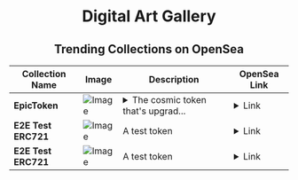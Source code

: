 <div align="center">

# Digital Art Gallery

## Trending Collections on OpenSea

| Collection Name                       | Image                                                                                     | Description                       | OpenSea Link                                                                                          |
|---------------------------------------|-------------------------------------------------------------------------------------------|-----------------------------------|--------------------------------------------------------------------------------------------------------|
| **EpicToken** | ![Image](https://i.seadn.io/s/raw/files/b5df09fad96a589f40061a503dc5d01c.webp?w=500&auto=format?w=200&auto=format) | <details><summary>The cosmic token that's upgrad...</summary>The cosmic token that's upgrading web3</details> | <details><summary>Link</summary>[EpicToken](https://opensea.io/collection/epictoken)</details> |
| **E2E Test ERC721** | ![Image](https://raw.seadn.io/files/2ae010769cad92354a63c7e6c8b92d14.svg?w=200&auto=format) | A test token | <details><summary>Link</summary>[E2E Test ERC721](https://opensea.io/collection/e2e-test-erc721-48)</details> |
| **E2E Test ERC721** | ![Image](https://raw.seadn.io/files/881f84ad7a87f6123ef926791dac1806.svg?w=200&auto=format) | A test token | <details><summary>Link</summary>[E2E Test ERC721](https://opensea.io/collection/e2e-test-erc721-47)</details> |

</div>